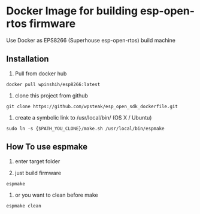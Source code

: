 # Docker Image for building esp-open-rtos firmware
Use Docker as EPS8266 (Superhouse esp-open-rtos) build machine 

## Installation
1. Pull from docker hub

```
docker pull wpinshih/esp8266:latest
```

1. clone this project from github

```
git clone https://github.com/wpsteak/esp_open_sdk_dockerfile.git    
```

1. create a symbolic link to /usr/local/bin/ (OS X / Ubuntu)

```
sudo ln -s {$PATH_YOU_CLONE}/make.sh /usr/local/bin/espmake
```

## How To use espmake

1. enter target folder

1. just build firmware

```
espmake
```

1. or you want to clean before make

```
espmake clean
```
